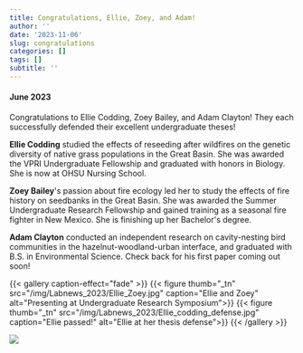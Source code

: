 ```yaml
---
title: Congratulations, Ellie, Zoey, and Adam!
author: ''
date: '2023-11-06'
slug: congratulations
categories: []
tags: []
subtitle: ''
---
```

#### June 2023

Congratulations to Ellie Codding, Zoey Bailey, and Adam Clayton! They each successfully defended their excellent undergraduate theses! 

**Ellie Codding** studied the effects of reseeding after wildfires on the genetic diversity of native grass populations in the Great Basin. She was awarded the VPRI Undergraduate Fellowship and graduated with honors in Biology. She is now at OHSU Nursing School. 

**Zoey Bailey**'s passion about fire ecology led her to study the effects of fire history on seedbanks in the Great Basin. She was awarded the Summer Undergraduate Research Fellowship and gained training as a seasonal fire fighter in New Mexico. She is finishing up her Bachelor's degree.

**Adam Clayton** conducted an independent research on cavity-nesting bird communities in the hazelnut-woodland-urban interface, and graduated with B.S. in Environmental Science. Check back for his first paper coming out soon!  

{{< gallery caption-effect="fade" >}}
  {{< figure thumb="_tn" src="/img/Labnews_2023/Ellie_Zoey.jpg" caption="Ellie and Zoey" alt="Presenting at Undergraduate Research Symposium">}}
   {{< figure thumb="_tn" src="/img/Labnews_2023/Ellie_codding_defense.jpg" caption="Ellie passed!" alt="Ellie at her thesis defense">}}
{{< /gallery >}}




<!--more-->

<image src="/img/Labnews_2019/alejandro-soil.png" caption="Triumphant Alejandro">